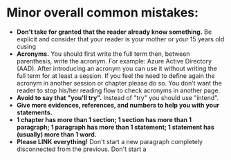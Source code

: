 # Minor overall common mistakes:
- **Don't take for granted that the reader already know something.** Be explicit and consider that your reader is your mother or your 15 years old cusing 
- **Acronyms.** You should first write the full term then, between parenthesis, write the acronym. For example: Azure Active Directory (AAD). After introducing an acronym you can use it without writing the full term for at least a session. If you feel the need to define again the acronym in another session or chapter please do so. You don’t want the reader to stop his/her reading flow to check acronyms in another page.
- **Avoid to say that "you'll try".** Instead of "try" you should use "intend".
- **Give more evidences, references, and numbers to help you with your statements.** 
- **1 chapter has more than 1 section; 1 section has more than 1 paragraph; 1 paragraph has more than 1 statement; 1 statement has (usually) more than 1 word.**
- **Please LINK everything!** Don't start a new paragraph completely disconnected from the previous. Don't start a 
